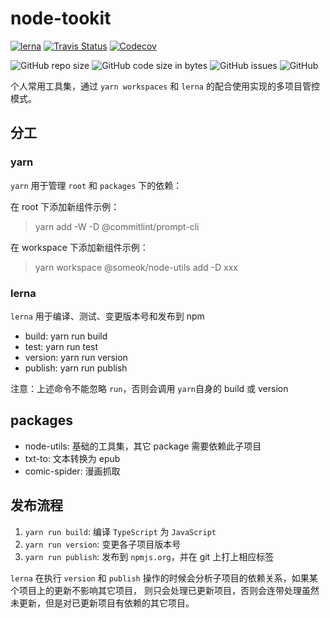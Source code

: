 # node-tookit

[![lerna](https://img.shields.io/badge/maintained%20with-lerna-cc00ff.svg?style=flat-square)](https://lerna.js.org/)
[![Travis Status](https://img.shields.io/travis/someok/node-toolkit.svg?style=flat-square)](https://travis-ci.org/someok/node-toolkit)
[![Codecov](https://img.shields.io/codecov/c/github/someok/node-toolkit.svg?style=flat-square&token=49b1c58e2ff6485595b4e1fcd7d9dbc9)](https://codecov.io/gh/someok/node-toolkit)

![GitHub repo size](https://img.shields.io/github/repo-size/someok/node-toolkit.svg?style=flat-square)
![GitHub code size in bytes](https://img.shields.io/github/languages/code-size/someok/node-toolkit.svg?style=flat-square)
![GitHub issues](https://img.shields.io/github/issues-raw/someok/node-toolkit.svg?style=flat-square)
![GitHub](https://img.shields.io/github/license/someok/node-toolkit.svg?style=flat-square)

个人常用工具集，通过 `yarn workspaces` 和 `lerna` 的配合使用实现的多项目管控模式。

## 分工

### yarn

`yarn` 用于管理 `root` 和 `packages` 下的依赖：

在 root 下添加新组件示例：

> yarn add -W -D @commitlint/prompt-cli

在 workspace 下添加新组件示例：

> yarn workspace @someok/node-utils add -D xxx

### lerna

`lerna` 用于编译、测试、变更版本号和发布到 npm

-   build: yarn run build
-   test: yarn run test
-   version: yarn run version
-   publish: yarn run publish

注意：上述命令不能忽略 `run`，否则会调用 `yarn`自身的 build 或 version

## packages

-   node-utils: 基础的工具集，其它 package 需要依赖此子项目
-   txt-to: 文本转换为 epub
-   comic-spider: 漫画抓取

## 发布流程

1. `yarn run build`: 编译 `TypeScript` 为 `JavaScript`
1. `yarn run version`: 变更各子项目版本号
1. `yarn run publish`: 发布到 `npmjs.org`，并在 git 上打上相应标签

`lerna` 在执行 `version` 和 `publish` 操作的时候会分析子项目的依赖关系，如果某个项目上的更新不影响其它项目，
则只会处理已更新项目，否则会连带处理虽然未更新，但是对已更新项目有依赖的其它项目。
